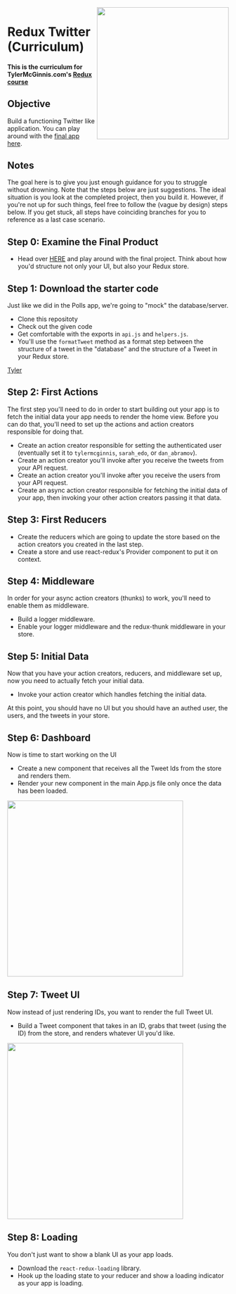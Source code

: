 <img src="https://tylermcginnis.com/tylermcginnis_glasses-300.png" width="300" align="right">

Redux Twitter (Curriculum)
========

#### This is the curriculum for TylerMcGinnis.com's [Redux course](https://tylermcginnis.com/courses/redux/)

## Objective
Build a functioning Twitter like application. You can play around with the [final app here](https://tylermcginnis.com/projects/redux-twitter/).

## Notes
The goal here is to give you just enough guidance for you to struggle without drowning. Note that the steps below are just suggestions. The ideal situation is you look at the completed project, then you build it. However, if you're not up for such things, feel free to follow the (vague by design) steps below. If you get stuck, all steps have coinciding branches for you to reference as a last case scenario.

## Step 0: Examine the Final Product
 * Head over [HERE](https://tylermcginnis.com/projects/redux-twitter/) and play around with the final project. Think about how you'd structure not only your UI, but also your Redux store.

## Step 1: Download the starter code
Just like we did in the Polls app, we're going to "mock" the database/server.

* Clone this repositoty
* Check out the given code
* Get comfortable with the exports in `api.js` and `helpers.js`.
* You'll use the `formatTweet` method as a format step between the structure of a tweet in the "database" and the structure of a Tweet in your Redux store.

[Tyler](https://twitter.com/tylermcginnis)

## Step 2: First Actions
The first step you'll need to do in order to start building out your app is to fetch the initial data your app needs to render the home view. Before you can do that, you'll need to set up the actions and action creators responsible for doing that.

* Create an action creator responsible for setting the authenticated user (eventually set it to `tylermcginnis`, `sarah_edo`, or `dan_abramov`).
* Create an action creator you'll invoke after you receive the tweets from your API request.
* Create an action creator you'll invoke after you receive the users from your API request.
* Create an async action creator responsible for fetching the initial data of your app, then invoking your other action creators passing it that data.

## Step 3: First Reducers

* Create the reducers which are going to update the store based on the action creators you created in the last step.
* Create a store and use react-redux's Provider component to put it on context.

## Step 4: Middleware
In order for your async action creators (thunks) to work, you'll need to enable them as middleware.

* Build a logger middleware.
* Enable your logger middleware and the redux-thunk middleware in your store.

## Step 5: Initial Data
Now that you have your action creators, reducers, and middleware set up, now you need to actually fetch your initial data.

* Invoke your action creator which handles fetching the initial data.

At this point, you should have no UI but you should have an authed user, the users, and the tweets in your store.

## Step 6: Dashboard
Now is time to start working on the UI

* Create a new component that receives all the Tweet Ids from the store and renders them.
* Render your new component in the main App.js file only once the data has been loaded.

<img src='https://user-images.githubusercontent.com/2933430/36964134-ec8ee9e2-2012-11e8-9077-129200194da2.png' width="400" />

## Step 7: Tweet UI
Now instead of just rendering IDs, you want to render the full Tweet UI.

* Build a Tweet component that takes in an ID, grabs that tweet (using the ID) from the store, and renders whatever UI you'd like.

<img src='https://user-images.githubusercontent.com/2933430/36964638-84dff24e-2014-11e8-86c0-d916e55a2842.png' width='400px' />

## Step 8: Loading
You don't just want to show a blank UI as your app loads.

* Download the `react-redux-loading` library.
* Hook up the loading state to your reducer and show a loading indicator as your app is loading.